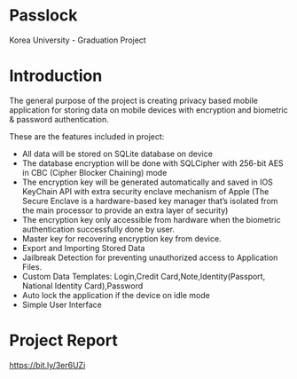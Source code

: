 # Passlock
Korea University - Graduation Project

# Introduction

The general purpose of the project is creating privacy based mobile application for storing data on mobile devices with encryption and biometric & password authentication.

These are the features included in project:
- All data will be stored on SQLite database on device
-	The database encryption will be done with SQLCipher with 256-bit AES in CBC (Cipher Blocker Chaining) mode
-	The encryption key will be generated automatically and saved in IOS KeyChain API with extra security enclave mechanism of Apple (The Secure Enclave is a hardware-based key manager that’s isolated from the main processor to provide an extra layer of security)
-	The encryption key only accessible from hardware when the biometric authentication successfully done by user. 
-	Master key for recovering encryption key from device. 
-	Export and Importing Stored Data
-	Jailbreak Detection for preventing unauthorized access to Application Files. 
-	Custom Data Templates: Login,Credit Card,Note,Identity(Passport, National Identity Card),Password
-	Auto lock the application if the device on idle mode 
-	Simple User Interface

# Project Report
https://bit.ly/3er6UZi
